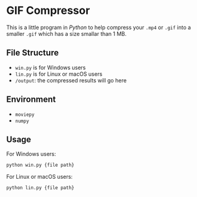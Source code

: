 # GIF Compressor

This is a little program in *Python* to help compress your `.mp4` or `.gif` into a smaller `.gif` which has a size smallar than 1 MB.

## File Structure

* `win.py` is for Windows users
* `lin.py` is for Linux or macOS users
* `/output`: the compressed results will go here

## Environment

* `moviepy`
* `numpy`

## Usage

For Windows users:

```bash
python win.py {file path}
```

For Linux or macOS users:

```bash
python lin.py {file path}
```

